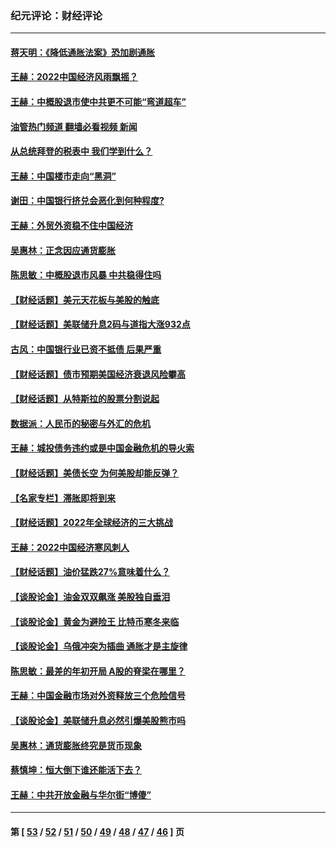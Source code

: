 ### 纪元评论：财经评论
---
#### [蒋天明：《降低通胀法案》恐加剧通胀](../../pages/nsc1026/n13806996.md?09240330) 
#### [王赫：2022中国经济风雨飘摇？](../../pages/nsc1026/n13803207.md?09240330) 
#### [王赫：中概股退市使中共更不可能“弯道超车”](../../pages/nsc1026/n13802858.md?09240330) 
#### [油管热门频道 翻墙必看视频 新闻](ok?09240330)
#### [从总统拜登的税表中 我们学到什么？](../../pages/nsc1026/n13773081.md?09240330) 
#### [王赫：中国楼市走向“黑洞”](../../pages/nsc1026/n13770647.md?09240330) 
#### [谢田：中国银行挤兑会恶化到何种程度?](../../pages/nsc1026/n13766965.md?09240330) 
#### [王赫：外贸外资稳不住中国经济](../../pages/nsc1026/n13753933.md?09240330) 
#### [吴惠林：正念因应通货膨胀](../../pages/nsc1026/n13750350.md?09240330) 
#### [陈思敏：中概股退市风暴 中共稳得住吗](../../pages/nsc1026/n13738978.md?09240330) 
#### [【财经话题】美元天花板与美股的触底](../../pages/nsc1026/n13736495.md?09240330) 
#### [【财经话题】美联储升息2码与道指大涨932点](../../pages/nsc1026/n13727377.md?09240330) 
#### [古风：中国银行业已资不抵债 后果严重](../../pages/nsc1026/n13726111.md?09240330) 
#### [【财经话题】债市预期美国经济衰退风险攀高](../../pages/nsc1026/n13698043.md?09240330) 
#### [【财经话题】从特斯拉的股票分割说起](../../pages/nsc1026/n13679733.md?09240330) 
#### [数据派：人民币的秘密与外汇的危机](../../pages/nsc1026/n13667092.md?09240330) 
#### [王赫：城投债务违约或是中国金融危机的导火索](../../pages/nsc1026/n13665322.md?09240330) 
#### [【财经话题】美债长空 为何美股却能反弹？](../../pages/nsc1026/n13665895.md?09240330) 
#### [【名家专栏】滞胀即将到来](../../pages/nsc1026/n13658171.md?09240330) 
#### [【财经话题】2022年全球经济的三大挑战](../../pages/nsc1026/n13654423.md?09240330) 
#### [王赫：2022中国经济寒风刺人](../../pages/nsc1026/n13651403.md?09240330) 
#### [【财经话题】油价猛跌27%意味着什么？](../../pages/nsc1026/n13648767.md?09240330) 
#### [【谈股论金】油金双双飙涨 美股独自垂泪](../../pages/nsc1026/n13631742.md?09240330) 
#### [【谈股论金】黄金为避险王 比特币寒冬来临](../../pages/nsc1026/n13600406.md?09240330) 
#### [【谈股论金】乌俄冲突为插曲 通胀才是主旋律](../../pages/nsc1026/n13576797.md?09240330) 
#### [陈思敏：最差的年初开局 A股的脊梁在哪里？](../../pages/nsc1026/n13558359.md?09240330) 
#### [王赫：中国金融市场对外资释放三个危险信号](../../pages/nsc1026/n13546389.md?09240330) 
#### [【谈股论金】美联储升息必然引爆美股熊市吗](../../pages/nsc1026/n13519194.md?09240330) 
#### [吴惠林：通货膨胀终究是货币现象](../../pages/nsc1026/n13512979.md?09240330) 
#### [蔡慎坤：恒大倒下谁还能活下去？](../../pages/nsc1026/n13501831.md?09240330) 
#### [王赫：中共开放金融与华尔街“博傻”](../../pages/nsc1026/n13501138.md?09240330) 

---
#### 第 [ [53](./53.md?09240330) / [52](./52.md?09240330) / [51](./51.md?09240330) / [50](./50.md?09240330) / [49](./49.md?09240330) / [48](./48.md?09240330) / [47](./47.md?09240330) / [46](./46.md?09240330) ] 页
